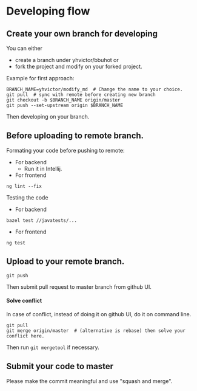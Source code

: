 Developing flow
===============

## Create your own branch for developing
You can either
* create a branch under yhvictor/bbuhot or
* fork the project and modify on your forked project.

Example for first approach:
```
BRANCH_NAME=yhvictor/modify_md  # Change the name to your choice.
git pull  # sync with remote before creating new branch
git checkout -b $BRANCH_NAME origin/master
git push --set-upstream origin $BRANCH_NAME
```
Then developing on your branch.

## Before uploading to remote branch.
Formating your code before pushing to remote:
* For backend
  * Run it in Intellij.
* For frontend
```
ng lint --fix
```

Testing the code
* For backend
```
bazel test //javatests/...
```
* For frontend
```
ng test
```

## Upload to your remote branch.
```
git push
```
Then submit pull request to master branch from github UI.
#### Solve conflict
In case of conflict, instead of doing it on github UI, do it on command line.
```
git pull
git merge origin/master  # (alternative is rebase) then solve your conflict here.
```
Then run `git mergetool` if necessary.

## Submit your code to master
Please make the commit meaningful and use "squash and merge".
